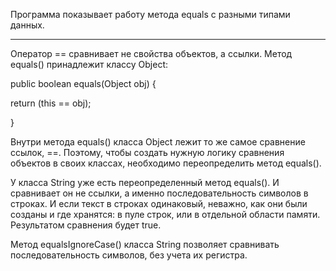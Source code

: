  Программа показывает работу метода equals с разными типами данных.
 *****************************************************************
 Оператор == сравнивает не свойства объектов, а ссылки.
 Метод equals() принадлежит классу Object:
 
 public boolean equals(Object obj) {
 
   return (this == obj);
   
}

Внутри метода equals() класса Object лежит то же самое сравнение ссылок, ==. Поэтому, чтобы создать нужную логику сравнения
объектов в своих классах, необходимо переопределить метод equals().

У класса String уже есть переопределенный метод equals(). И сравнивает он не ссылки, а именно последовательность символов
в строках. И если текст в строках одинаковый, неважно, как они были созданы и где хранятся: в пуле строк, или в отдельной области
памяти. Результатом сравнения будет true.

Метод equalsIgnoreCase() класса String позволяет сравнивать последовательность символов, без учета их регистра.

